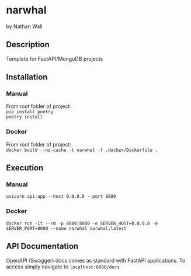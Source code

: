 # narwhal

by Nathan Wall

## Description

Template for FastAPI/MongoDB projects

## Installation 

### Manual
From root folder of project: <br/>
`pip install poetry`<br/>
`poetry install`

### Docker
From root folder of project: <br/>
`docker build --no-cache -t narwhal -f .docker/Dockerfile .`<br/>

## Execution

### Manual
`uvicorn api:app --host 0.0.0.0 --port 8080`<br/>

### Docker
`docker run -it --rm -p 8080:8080 -e SERVER_HOST=0.0.0.0 -e SERVER_PORT=8080 --name narwhal narwhal:latest`<br/>

## API Documentation

OpenAPI (Swagger) docs comes as standard with FastAPI applications. To access simply navigate to `localhost:8080/docs`